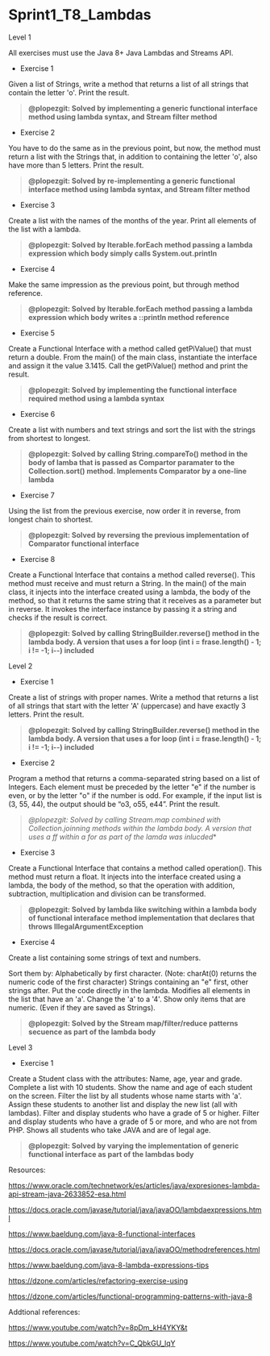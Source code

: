 # Sprint1_T8_Lambdas

Level 1

All exercises must use the Java 8+ Java Lambdas and Streams API.

- Exercise 1

Given a list of Strings, write a method that returns a list of all strings that contain the letter 'o'. Print the result.

>**@plopezgit: Solved by implementing a generic functional interface method using lambda syntax, and Stream filter method**

- Exercise 2

You have to do the same as in the previous point, but now, the method must return a list with the Strings that, in addition to containing the letter 'o', also have more than 5 letters. Print the result.

>**@plopezgit: Solved by re-implementing a generic functional interface method using lambda syntax, and Stream filter method**

- Exercise 3

Create a list with the names of the months of the year. Print all elements of the list with a lambda.

>**@plopezgit: Solved by Iterable.forEach method passing a lambda expression which body simply calls System.out.println**

- Exercise 4

Make the same impression as the previous point, but through method reference.

>**@plopezgit: Solved by Iterable.forEach method passing a lambda expression which body writes a ::println method reference**

- Exercise 5

Create a Functional Interface with a method called getPiValue() that must return a double. From the main() of the main class, instantiate the interface and assign it the value 3.1415. Call the getPiValue() method and print the result.

>**@plopezgit: Solved by implementing the functional interface required method using a lambda syntax**

- Exercise 6

Create a list with numbers and text strings and sort the list with the strings from shortest to longest.

>**@plopezgit: Solved by calling String.compareTo() method in the body of lamba that is passed as Compartor paramater to the Collection.sort() method. Implements Comparator by a  one-line lambda**

- Exercise 7

Using the list from the previous exercise, now order it in reverse, from longest chain to shortest.

>**@plopezgit: Solved by reversing the previous implementation of Comparator functional interface**

- Exercise 8

Create a Functional Interface that contains a method called reverse(). This method must receive and must return a String. In the main() of the main class, it injects into the interface created using a lambda, the body of the method, so that it returns the same string that it receives as a parameter but in reverse. It invokes the interface instance by passing it a string and checks if the result is correct.

>**@plopezgit: Solved by calling StringBuilder.reverse() method in the lambda body. A version that uses a for loop (int i = frase.length() - 1; i != -1; i--) included**

Level 2

- Exercise 1

Create a list of strings with proper names. Write a method that returns a list of all strings that start with the letter 'A' (uppercase) and have exactly 3 letters. Print the result.

>**@plopezgit: Solved by calling StringBuilder.reverse() method in the lambda body. A version that uses a for loop (int i = frase.length() - 1; i != -1; i--) included**

- Exercise 2

Program a method that returns a comma-separated string based on a list of Integers. Each element must be preceded by the letter "e" if the number is even, or by the letter "o" if the number is odd. For example, if the input list is (3, 55, 44), the output should be “o3, o55, e44”. Print the result.

>**@plopezgit: Solved by calling Stream.map combined with Collection.joinning methods within the lambda body*. A version that uses a ff within a for as part of the lamda was inlucded**

- Exercise 3

Create a Functional Interface that contains a method called operation(). This method must return a float. It injects into the interface created using a lambda, the body of the method, so that the operation with addition, subtraction, multiplication and division can be transformed.

>**@plopezgit: Solved by lambda like switching within a lambda body of functional interaface method implementation that declares that throws IllegalArgumentException**

- Exercise 4

Create a list containing some strings of text and numbers.

Sort them by:
Alphabetically by first character. (Note: charAt(0) returns the numeric code of the first character)
Strings containing an "e" first, other strings after. Put the code directly in the lambda.
Modifies all elements in the list that have an 'a'. Change the 'a' to a '4'.
Show only items that are numeric. (Even if they are saved as Strings).

>**@plopezgit: Solved by the Stream map/filter/reduce patterns secuence as part of the lambda body**

Level 3

- Exercise 1

Create a Student class with the attributes: Name, age, year and grade.
Complete a list with 10 students.
Show the name and age of each student on the screen.
Filter the list by all students whose name starts with 'a'. Assign these students to another list and display the new list (all with lambdas).
Filter and display students who have a grade of 5 or higher.
Filter and display students who have a grade of 5 or more, and who are not from PHP.
Shows all students who take JAVA and are of legal age.

>**@plopezgit: Solved by varying the implementation of generic functional interface as part of the lambdas body**


Resources:

https://www.oracle.com/technetwork/es/articles/java/expresiones-lambda-api-stream-java-2633852-esa.html

https://docs.oracle.com/javase/tutorial/java/javaOO/lambdaexpressions.html

https://www.baeldung.com/java-8-functional-interfaces

https://docs.oracle.com/javase/tutorial/java/javaOO/methodreferences.html

https://www.baeldung.com/java-8-lambda-expressions-tips

https://dzone.com/articles/refactoring-exercise-using

https://dzone.com/articles/functional-programming-patterns-with-java-8

Addtional references:

https://www.youtube.com/watch?v=8pDm_kH4YKY&t

https://www.youtube.com/watch?v=C_QbkGU_lqY


